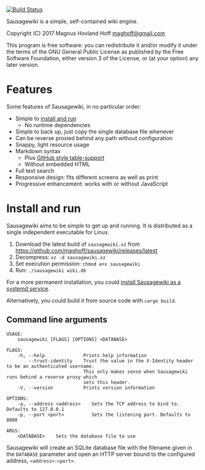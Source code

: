 [![Build Status](https://travis-ci.org/maghoff/sausagewiki.svg?branch=master)](https://travis-ci.org/maghoff/sausagewiki)

Sausagewiki is a simple, self-contained wiki engine.

Copyright (C) 2017 Magnus Hovland Hoff <maghoff@gmail.com>

This program is free software: you can redistribute it and/or modify it under
the terms of the GNU General Public License as published by the Free Software
Foundation, either version 3 of the License, or (at your option) any later
version.

Features
========
Some features of Sausagewiki, in no particular order:

 * Simple to [install and run](#install-and-run)
    * No runtime dependencies
 * Simple to back up, just copy the single database file whenever
 * Can be reverse proxied behind any path without configuration
 * Snappy, light resource usage
 * Markdown syntax
    * Plus [GitHub style table-support](https://help.github.com/articles/organizing-information-with-tables/)
    * Without embedded HTML
 * Full text search
 * Responsive design: fits different screens as well as print
 * Progressive enhancement: works with or without JavaScript

Install and run
===============
Sausagewiki aims to be simple to get up and running. It is distributed as a
single independent executable for Linux.

 1. Download the latest build of `sausagewiki.xz` from <https://github.com/maghoff/sausagewiki/releases/latest>
 2. Decompress: `xz -d sausagewiki.xz`
 3. Set execution permission: `chmod a+x sausagewiki`
 4. Run: `./sausagewiki wiki.db`

For a more permanent installation, you could [install Sausagewiki as a systemd
service](https://github.com/maghoff/sausagewiki/wiki/System-wide-installation-with-systemd).

Alternatively, you could build it from source code with `cargo build`.

Command line arguments
----------------------
    USAGE:
        sausagewiki [FLAGS] [OPTIONS] <DATABASE>

    FLAGS:
        -h, --help              Prints help information
            --trust-identity    Trust the value in the X-Identity header to be an authenticated username.
                                This only makes sense when Sausagewiki runs behind a reverse proxy which
                                sets this header.
        -V, --version           Prints version information

    OPTIONS:
        -a, --address <address>    Sets the TCP address to bind to. Defaults to 127.0.0.1
        -p, --port <port>          Sets the listening port. Defaults to 8080

    ARGS:
        <DATABASE>    Sets the database file to use

Sausagewiki will create an SQLite database file with the filename given in the
`DATABASE` parameter and open an HTTP server bound to the configured address,
`<address>:<port>`.
